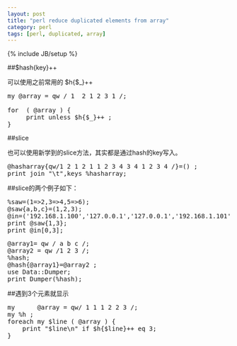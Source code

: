 ```yaml
---
layout: post
title: "perl reduce duplicated elements from array"
category: perl
tags: [perl, duplicated, array]
---
```

{% include JB/setup %}

##$hash{key}++

可以使用之前常用的 $h{$_}++ 

<pre lang="perl" line="22">
my @array = qw / 1  2 1 2 3 1 /;

for  ( @array ) {
     print unless $h{$_}++ ;
}
</pre>

##slice

也可以使用新学到的slice方法，其实都是通过hash的key写入。

<pre lang="perl" line="22">
@hasharray{qw/1 2 1 2 1 1 2 3 4 3 4 1 2 3 4 /}=() ;
print join "\t",keys %hasharray;
</pre>

##slice的两个例子如下：

<pre lang="perl" line="22">
%saw=(1=>2,3=>4,5=>6);
@saw{a,b,c}=(1,2,3);
@in=('192.168.1.100','127.0.0.1','127.0.0.1','192.168.1.101','192.168.102');
print @saw{1,3};
print @in[0,3];
</pre>

<pre lang="perl" line="22">
@array1= qw / a b c /;
@array2 = qw /1 2 3 /;
%hash;
@hash{@array1}=@array2 ;
use Data::Dumper;
print Dumper(%hash);
</pre>

##遇到3个元素就显示

<pre lang="perl">
my      @array = qw/ 1 1 1 2 2 3 /;
my %h ;
foreach my $line ( @array ) {
    print "$line\n" if $h{$line}++ eq 3;
}
</pre>
